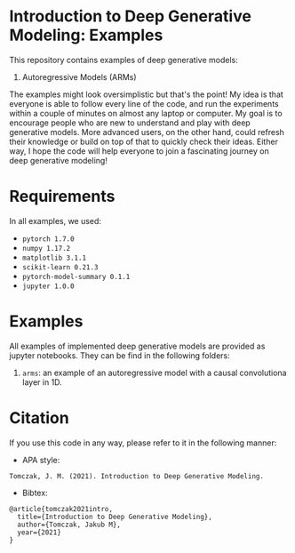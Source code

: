# Introduction to Deep Generative Modeling: Examples

This repository contains examples of deep generative models:
1. Autoregressive Models (ARMs)

The examples might look oversimplistic but that's the point! My idea is that everyone is able to follow every line of the code, and run the experiments within a couple of minutes on almost any laptop or computer. My goal is to encourage people who are new to understand and play with deep generative models. More advanced users, on the other hand, could refresh their knowledge or build on top of that to quickly check their ideas. Either way, I hope the code will help everyone to join a fascinating journey on deep generative modeling!

# Requirements
In all examples, we used:
- `pytorch 1.7.0`
- `numpy 1.17.2`
- `matplotlib 3.1.1`
- `scikit-learn 0.21.3`
- `pytorch-model-summary 0.1.1`
- `jupyter 1.0.0`


# Examples
All examples of implemented deep generative models are provided as jupyter notebooks. They can be find in the following folders:
1. `arms`: an example of an autoregressive model with a causal convolutiona layer in 1D.


# Citation
If you use this code in any way, please refer to it in the following manner:
- APA style:
```
Tomczak, J. M. (2021). Introduction to Deep Generative Modeling.
```
- Bibtex:
```
@article{tomczak2021intro,
  title={Introduction to Deep Generative Modeling},
  author={Tomczak, Jakub M},
  year={2021}
}
```
